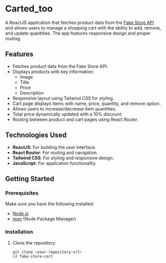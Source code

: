 # Carted_too

A ReactJS application that fetches product data from the [Fake Store API](https://fakestoreapi.com/) and allows users to manage a shopping cart with the ability to add, remove, and update quantities. The app features responsive design and proper routing.

## Features

- Fetches product data from the Fake Store API.
- Displays products with key information: 
  - Image
  - Title
  - Price
  - Description
- Responsive layout using Tailwind CSS for styling.
- Cart page displays items with name, price, quantity, and remove option.
- Allows users to increase/decrease item quantities.
- Total price dynamically updated with a 10% discount.
- Routing between product and cart pages using React Router.

## Technologies Used

- **ReactJS**: For building the user interface.
- **React Router**: For routing and navigation.
- **Tailwind CSS**: For styling and responsive design.
- **JavaScript**: For application functionality.

## Getting Started

### Prerequisites

Make sure you have the following installed:

- [Node.js](https://nodejs.org/)
- [npm](https://www.npmjs.com/) (Node Package Manager)

### Installation

1. Clone the repository:
   ```bash
   git clone <your-repository-url>
   cd fake-store-cart
